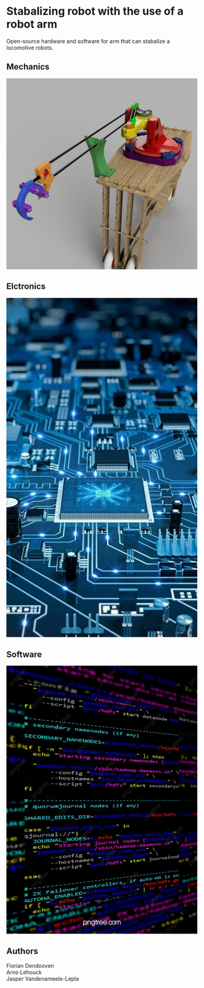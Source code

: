 # Stabalizing robot with the use of a robot arm
Open-source hardware and software for arm that can stabalize a locomotive robots. 

## Mechanics
<a href="/mechanics"><img src="mechanics/renders/unstableTestPlatform_2023-May-19_11-31-35AM-000_CustomizedView20045849641_jpg.jpg" width="500"></a>

## Elctronics
<a href="/electronics"><img src="electronics/images/electronics.jpg" width="500"></a>

## Software
<a href="/software"><img src="software/images/software.jpg" width="500"></a>

## Authors
Florian Dendooven <br />
Arno Lehouck <br />
Jasper Vandenameele-Lepla
